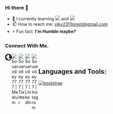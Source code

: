 <!-- <p align="center">
  <img src="Github.png" width="100%" title="Intro Card" alt="Intro Card">
</p> -->

### Hi there 👋
- 🌱 I currently learning <img src="https://img.shields.io/badge/-Flutter-3a495d?style=flat&logo=flutter&logoColor=67b7f7"> and <img src="https://upload.wikimedia.org/wikipedia/commons/thumb/9/9a/Laravel.svg/1200px-Laravel.svg.png" width="2%"/>
- 📫 How to reach me: viky2311lorent@gmail.com
- ⚡ Fun fact: **I'm Humble maybe?**

### Connect With Me.

[<img align="left" alt="Souarvdey777" width="22px" src="https://raw.githubusercontent.com/iconic/open-iconic/master/svg/globe.svg" />][website]
[<img align="left" alt="Souarvdey777 | Medium" width="22px" src="https://cdn.jsdelivr.net/npm/simple-icons@v3/icons/medium.svg" />][medium]
[<img align="left" alt="Souarvdey777 | Twitter" width="22px" src="https://cdn.jsdelivr.net/npm/simple-icons@v3/icons/twitter.svg" />][twitter]
[<img align="left" alt="Souarvdey777 | LinkedIn" width="22px" src="https://cdn.jsdelivr.net/npm/simple-icons@v3/icons/linkedin.svg" />][linkedin]
[<img align="left" alt="Souarvdey777 | Instagram" width="22px" src="https://cdn.jsdelivr.net/npm/simple-icons@v3/icons/instagram.svg" />][instagram]

<br/>

<h2 align="left">Languages and Tools:</h2>
<p align="left"> <a href="https://dart.dev/" target="_blank" rel="noreferrer"> 
  <img src="https://codeacademy.sarutech.com/assets/icons/dart.png" alt="bootstrap" width="60" >



<!--
**Sealorent/sealorent** is a ✨ _special_ ✨ repository because its `README.md` (this file) appears on your GitHub profile.

Here are some ideas to get you started:
🌱 I want to learn <img src="https://img.shields.io/badge/-Flutter-3a495d?style=flat&logo=flutter&logoColor=67b7f7"> and <img src="http://img.shields.io/badge/-Deno-black?style=flat&logo=deno&logoColor=white"/>
- 🌱 I’m currently learning ...
- 👯 I’m looking to collaborate on ...
- 🤔 I’m looking for help with ...
- 💬 Ask me about ...
- 📫 How to reach me: ...
- 😄 Pronouns: ...
- ⚡ Fun fact: ...
-->
[website]: https://souravdey777.github.io/Portfolio/
[linkedin]: https://www.linkedin.com/in/viky-lorent-sea-putra-9a5371140/
[twitter]: https://twitter.com/Sealorentp
[youtube]: https://www.youtube.com/channel/UCnR_Ua0yUDOtq76VkrQ4Pjw
[instagram]: https://www.instagram.com/sealorent/
[medium]: https://medium.com/@viky2311lorent
